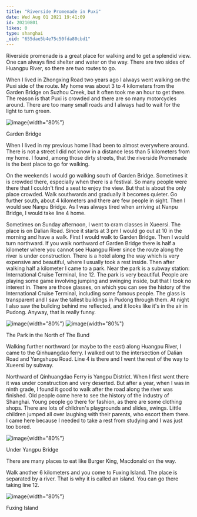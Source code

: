 ```yaml
---
title: "Riverside Promenade in Puxi"
date: Wed Aug 01 2021 19:41:09
id: 20210801
likes: 0
type: shanghai
_oid: "655dae5b4e75c50fda80cbd1"
---
```

Riverside promenade is a great place for walking and to get a splendid
view. One can always find shelter and water on the way. There are two
sides of Huangpu River, so there are two routes to go.

When I lived in Zhongxing Road two years ago I always went walking on
the Puxi side of the route. My home was about 3 to 4 kilometers from the
Garden Bridge on Suzhou Creek, but it often took me an hour to get
there. The reason is that Puxi is crowded and there are so many
motorcycles around. There are too many small roads and I always had to
wait for the light to turn green.

![image](https://github.com/jimchen2/nonimportant/assets/123833550/8f80fc34-dfa3-4c2c-a379-dc94e12aee7b){width="80%"}

Garden Bridge

When I lived in my previous home I had been to almost everywhere around.
There is not a street I did not know in a distance less than 5
kilometers from my home. I found, among those dirty streets, that the
riverside Promenade is the best place to go for walking.

On the weekends I would go walking south of Garden Bridge. Sometimes it
is crowded there, especially when there is a festival. So many people
were there that I couldn't find a seat to enjoy the view. But that is
about the only place crowded. Walk southwards and gradually it becomes
quieter. Go further south, about 4 kilometers and there are few people
in sight. Then I would see Nanpu Bridge. As I was always tired when
arriving at Nanpu Bridge, I would take line 4 home.

Sometimes on Sunday afternoon, I went to cram classes in Xueersi. The
place is on Dalian Road. Since it starts at 3 pm I would go out at 10 in
the morning and have a walk. First I would walk to Garden Bridge. Then I
would turn northward. If you walk northward of Garden Bridge there is
half a kilometer where you cannot see Huangpu River since the route
along the river is under construction. There is a hotel along the way
which is very expensive and beautiful, where I usually took a rest
inside. Then after walking half a kilometer I came to a park. Near the
park is a subway station: International Cruise Terminal, line 12. The
park is very beautiful. People are playing some game involving jumping
and swinging inside, but that I took no interest in. There are those
glasses, on which you can see the history of the International Cruise
Terminal, including some famous people. The glass is transparent and I
saw the tallest buildings in Pudong through them. At night I also saw
the building behind me reflected, and it looks like it's in the air in
Pudong. Anyway, that is really funny.

![image](https://github.com/jimchen2/nonimportant/assets/123833550/54aaa521-812b-4463-86aa-bd1182df020b){width="80%"}
![image](https://github.com/jimchen2/nonimportant/assets/123833550/1dc5251a-1a3e-42b0-b653-2cfdd46db86b){width="80%"}

The Park in the North of The Bund

Walking further northward (or maybe to the east) along Huangpu River, I
came to the Qinhuangdao ferry. I walked out to the intersection of
Dalian Road and Yangshupu Road. Line 4 is there and I went the rest of
the way to Xueersi by subway.

Northward of Qinhuangdao Ferry is Yangpu District. When I first went
there it was under construction and very deserted. But after a year,
when I was in ninth grade, I found it good to walk after the road along
the river was finished. Old people come here to see the history of the
industry of Shanghai. Young people go there for fashion, as there are
some clothing shops. There are lots of children's playgrounds and
slides, swings. Little children jumped all over laughing with their
parents, who escort them there. I came here because I needed to take a
rest from studying and I was just too bored.

![image](https://github.com/jimchen2/nonimportant/assets/123833550/5e05528a-915b-43d1-993b-579eaf6ee7cb){width="80%"}

Under Yangpu Bridge

There are many places to eat like Burger King, Macdonald on the way.

Walk another 6 kilometers and you come to Fuxing Island. The place is
separated by a river. That is why it is called an island. You can go
there taking line 12.

![image](https://github.com/jimchen2/nonimportant/assets/123833550/3c758621-8ebb-4ae2-b2de-39a6ed82d816){width="80%"}

Fuxing Island
